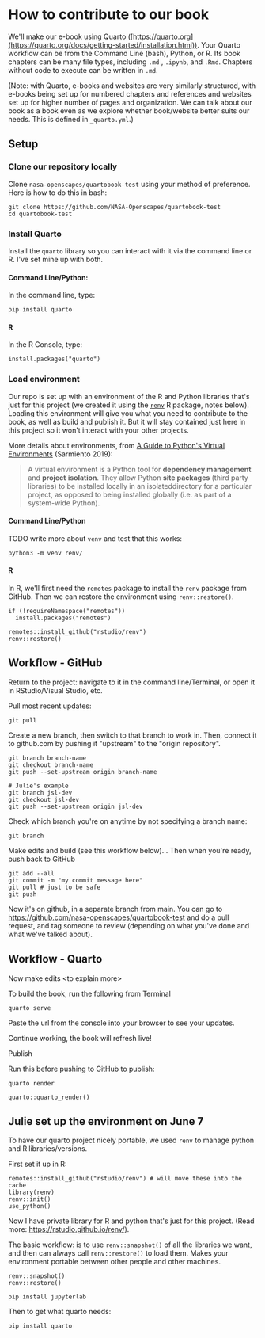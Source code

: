 # How to contribute to our book

We'll make our e-book using Quarto ([https://quarto.org](https://quarto.org/docs/getting-started/installation.html)). Your Quarto workflow can be from the Command Line (bash), Python, or R. Its book chapters can be many file types, including `.md` , `.ipynb`, and `.Rmd`. Chapters without code to execute can be written in `.md`.

(Note: with Quarto, e-books and websites are very similarly structured, with e-books being set up for numbered chapters and references and websites set up for higher number of pages and organization. We can talk about our book as a book even as we explore whether book/website better suits our needs. This is defined in `_quarto.yml`.)

## Setup

### Clone our repository locally

Clone `nasa-openscapes/quartobook-test` using your method of preference. Here is how to do this in bash:

```{bash}
git clone https://github.com/NASA-Openscapes/quartobook-test
cd quartobook-test
```

### Install Quarto

Install the `quarto` library so you can interact with it via the command line or R. I've set mine up with both.

#### Command Line/Python:

In the command line, type:

```{bash}
pip install quarto
```

#### R

In the R Console, type:

```{r, eval=FALSE}
install.packages("quarto")
```

### Load environment

Our repo is set up with an environment of the R and Python libraries that's just for this project (we created it using the [`renv`](https://rstudio.github.io/renv/) R package, notes below). Loading this environment will give you what you need to contribute to the book, as well as build and publish it. But it will stay contained just here in this project so it won't interact with your other projects.

More details about environments, from [A Guide to Python's Virtual Environments](https://towardsdatascience.com/virtual-environments-104c62d48c54) (Sarmiento 2019):

> A virtual environment is a Python tool for **dependency management** and **project** **isolation**. They allow Python **site packages** (third party libraries) to be installed locally in an isolateddirectory for a particular project, as opposed to being installed globally (i.e. as part of a system-wide Python).

#### Command Line/Python

TODO write more about `venv` and test that this works:

```{bash}
python3 -m venv renv/
```

#### R

In R, we'll first need the `remotes` package to install the `renv` package from GitHub. Then we can restore the environment using `renv::restore()`.

```{r}
if (!requireNamespace("remotes"))
  install.packages("remotes")

remotes::install_github("rstudio/renv")
renv::restore()

```

## Workflow - GitHub

Return to the project: navigate to it in the command line/Terminal, or open it in RStudio/Visual Studio, etc.

Pull most recent updates:

```{bash}
git pull 
```

Create a new branch, then switch to that branch to work in. Then, connect it to github.com by pushing it "upstream" to the "origin repository".

```{bash}
git branch branch-name
git checkout branch-name
git push --set-upstream origin branch-name

# Julie's example
git branch jsl-dev
git checkout jsl-dev
git push --set-upstream origin jsl-dev
```

Check which branch you're on anytime by not specifying a branch name:

```{bash}
git branch
```

Make edits and build (see this workflow below)... Then when you're ready, push back to GitHub

```{bash}
git add --all
git commit -m "my commit message here"
git pull # just to be safe
git push 
```

Now it's on github, in a separate branch from main. You can go to <https://github.com/nasa-openscapes/quartobook-test> and do a pull request, and tag someone to review (depending on what you've done and what we've talked about).

## Workflow - Quarto

Now make edits \<to explain more\>

To build the book, run the following from Terminal

```{bash}
quarto serve
```

Paste the url from the console into your browser to see your updates.

Continue working, the book will refresh live!

Publish

Run this before pushing to GitHub to publish:

```{bash}
quarto render
```

    quarto::quarto_render()

## Julie set up the environment on June 7

To have our quarto project nicely portable, we used `renv` to manage python and R libraries/versions.

First set it up in R:

```{r, eval=FALSE}
remotes::install_github("rstudio/renv") # will move these into the cache
library(renv)
renv::init()
use_python()
```

Now I have private library for R and python that's just for this project. (Read more: <https://rstudio.github.io/renv/>).

The basic workflow: is to use `renv::snapshot()` of all the libraries we want, and then can always call `renv::restore()` to load them. Makes your environment portable between other people and other machines.

```{r, eval=FALSE}
renv::snapshot()
renv::restore()
```

```{bash}
pip install jupyterlab
```

Then to get what quarto needs:

```{bash}
pip install quarto
```
